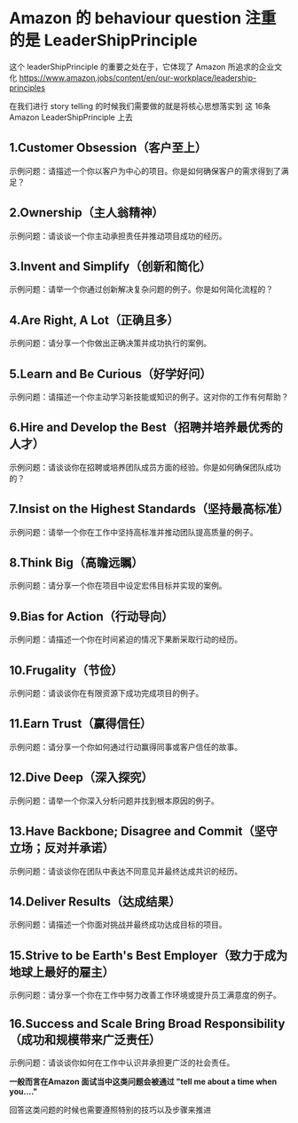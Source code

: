 # Amazon 的 behaviour question 注重的是 LeaderShipPrinciple

这个 leaderShipPrinciple 的重要之处在于，它体现了 Amazon 所追求的企业文化
https://www.amazon.jobs/content/en/our-workplace/leadership-principles

在我们进行 story telling 的时候我们需要做的就是将核心思想落实到 这 16条 Amazon LeaderShipPrinciple 上去

## 1.Customer Obsession（客户至上）

示例问题：请描述一个你以客户为中心的项目。你是如何确保客户的需求得到了满足？

## 2.Ownership（主人翁精神）

示例问题：请谈谈一个你主动承担责任并推动项目成功的经历。

## 3.Invent and Simplify（创新和简化）

示例问题：请举一个你通过创新解决复杂问题的例子。你是如何简化流程的？

## 4.Are Right, A Lot（正确且多）

示例问题：请分享一个你做出正确决策并成功执行的案例。

## 5.Learn and Be Curious（好学好问）

示例问题：请描述一个你主动学习新技能或知识的例子。这对你的工作有何帮助？

## 6.Hire and Develop the Best（招聘并培养最优秀的人才）

示例问题：请谈谈你在招聘或培养团队成员方面的经验。你是如何确保团队成功的？

## 7.Insist on the Highest Standards（坚持最高标准）

示例问题：请举一个你在工作中坚持高标准并推动团队提高质量的例子。

## 8.Think Big（高瞻远瞩）

示例问题：请分享一个你在项目中设定宏伟目标并实现的案例。

## 9.Bias for Action（行动导向）

示例问题：请描述一个你在时间紧迫的情况下果断采取行动的经历。

## 10.Frugality（节俭）

示例问题：请谈谈你在有限资源下成功完成项目的例子。

## 11.Earn Trust（赢得信任）

示例问题：请分享一个你如何通过行动赢得同事或客户信任的故事。

## 12.Dive Deep（深入探究）

示例问题：请举一个你深入分析问题并找到根本原因的例子。

## 13.Have Backbone; Disagree and Commit（坚守立场；反对并承诺）

示例问题：请谈谈你在团队中表达不同意见并最终达成共识的经历。

## 14.Deliver Results（达成结果）

示例问题：请描述一个你面对挑战并最终成功达成目标的项目。

## 15.Strive to be Earth's Best Employer（致力于成为地球上最好的雇主）

示例问题：请分享一个你在工作中努力改善工作环境或提升员工满意度的例子。

## 16.Success and Scale Bring Broad Responsibility（成功和规模带来广泛责任）

示例问题：请谈谈你如何在工作中认识并承担更广泛的社会责任。

**一般而言在Amazon 面试当中这类问题会被通过 "tell me about a time when you...."**

回答这类问题的时候也需要遵照特别的技巧以及步骤来推进
